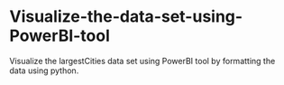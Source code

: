 # Visualize-the-data-set-using-PowerBI-tool
Visualize the largestCities data set using PowerBI tool by formatting the data using python. 

